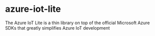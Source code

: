 # azure-iot-lite
The Azure IoT Lite is a thin library on top of the official Microsoft Azure SDKs that greatly simplifies Azure IoT development

